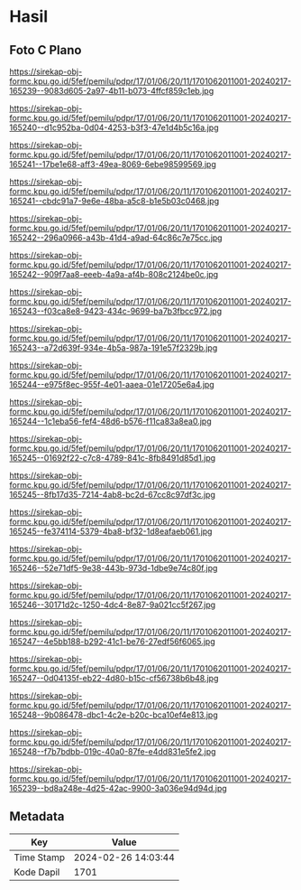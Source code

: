 # Hasil

## Foto C Plano

https://sirekap-obj-formc.kpu.go.id/5fef/pemilu/pdpr/17/01/06/20/11/1701062011001-20240217-165239--9083d605-2a97-4b11-b073-4ffcf859c1eb.jpg

https://sirekap-obj-formc.kpu.go.id/5fef/pemilu/pdpr/17/01/06/20/11/1701062011001-20240217-165240--d1c952ba-0d04-4253-b3f3-47e1d4b5c16a.jpg

https://sirekap-obj-formc.kpu.go.id/5fef/pemilu/pdpr/17/01/06/20/11/1701062011001-20240217-165241--17be1e68-aff3-49ea-8069-6ebe98599569.jpg

https://sirekap-obj-formc.kpu.go.id/5fef/pemilu/pdpr/17/01/06/20/11/1701062011001-20240217-165241--cbdc91a7-9e6e-48ba-a5c8-b1e5b03c0468.jpg

https://sirekap-obj-formc.kpu.go.id/5fef/pemilu/pdpr/17/01/06/20/11/1701062011001-20240217-165242--296a0966-a43b-41d4-a9ad-64c86c7e75cc.jpg

https://sirekap-obj-formc.kpu.go.id/5fef/pemilu/pdpr/17/01/06/20/11/1701062011001-20240217-165242--909f7aa8-eeeb-4a9a-af4b-808c2124be0c.jpg

https://sirekap-obj-formc.kpu.go.id/5fef/pemilu/pdpr/17/01/06/20/11/1701062011001-20240217-165243--f03ca8e8-9423-434c-9699-ba7b3fbcc972.jpg

https://sirekap-obj-formc.kpu.go.id/5fef/pemilu/pdpr/17/01/06/20/11/1701062011001-20240217-165243--a72d639f-934e-4b5a-987a-191e57f2329b.jpg

https://sirekap-obj-formc.kpu.go.id/5fef/pemilu/pdpr/17/01/06/20/11/1701062011001-20240217-165244--e975f8ec-955f-4e01-aaea-01e17205e6a4.jpg

https://sirekap-obj-formc.kpu.go.id/5fef/pemilu/pdpr/17/01/06/20/11/1701062011001-20240217-165244--1c1eba56-fef4-48d6-b576-f11ca83a8ea0.jpg

https://sirekap-obj-formc.kpu.go.id/5fef/pemilu/pdpr/17/01/06/20/11/1701062011001-20240217-165245--01692f22-c7c8-4789-841c-8fb8491d85d1.jpg

https://sirekap-obj-formc.kpu.go.id/5fef/pemilu/pdpr/17/01/06/20/11/1701062011001-20240217-165245--8fb17d35-7214-4ab8-bc2d-67cc8c97df3c.jpg

https://sirekap-obj-formc.kpu.go.id/5fef/pemilu/pdpr/17/01/06/20/11/1701062011001-20240217-165245--fe374114-5379-4ba8-bf32-1d8eafaeb061.jpg

https://sirekap-obj-formc.kpu.go.id/5fef/pemilu/pdpr/17/01/06/20/11/1701062011001-20240217-165246--52e71df5-9e38-443b-973d-1dbe9e74c80f.jpg

https://sirekap-obj-formc.kpu.go.id/5fef/pemilu/pdpr/17/01/06/20/11/1701062011001-20240217-165246--30171d2c-1250-4dc4-8e87-9a021cc5f267.jpg

https://sirekap-obj-formc.kpu.go.id/5fef/pemilu/pdpr/17/01/06/20/11/1701062011001-20240217-165247--4e5bb188-b292-41c1-be76-27edf56f6065.jpg

https://sirekap-obj-formc.kpu.go.id/5fef/pemilu/pdpr/17/01/06/20/11/1701062011001-20240217-165247--0d04135f-eb22-4d80-b15c-cf56738b6b48.jpg

https://sirekap-obj-formc.kpu.go.id/5fef/pemilu/pdpr/17/01/06/20/11/1701062011001-20240217-165248--9b086478-dbc1-4c2e-b20c-bca10ef4e813.jpg

https://sirekap-obj-formc.kpu.go.id/5fef/pemilu/pdpr/17/01/06/20/11/1701062011001-20240217-165248--f7b7bdbb-019c-40a0-87fe-e4dd831e5fe2.jpg

https://sirekap-obj-formc.kpu.go.id/5fef/pemilu/pdpr/17/01/06/20/11/1701062011001-20240217-165239--bd8a248e-4d25-42ac-9900-3a036e94d94d.jpg


## Metadata

| Key        | Value               |
| ---------- | ------------------- |
| Time Stamp | 2024-02-26 14:03:44 |
| Kode Dapil | 1701                |



